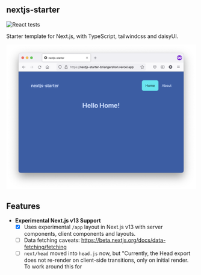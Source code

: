 ## nextjs-starter

![React tests](https://github.com/briangershon/nextjs-starter/actions/workflows/continuous-integration.yaml/badge.svg)

Starter template for Next.js, with TypeScript, tailwindcss and daisyUI.

![home page screenshot](nextjs-starter.png)

## Features

- **Experimental Next.js v13 Support**
  - [x] Uses experimental `/app` layout in Next.js v13 with server components, client components and layouts.
  - [ ] Data fetching caveats: https://beta.nextjs.org/docs/data-fetching/fetching
  - [ ] `next/head` moved into `head.js` now, but "Currently, the Head export does not re-render on client-side transitions, only on initial render. To work around this for <title>, you can use a client component with useEffect that updates document.title. This will be fixed soon in a future release."
- Start with minimal [Next.js](https://nextjs.org/) app (using `npm`) via `npx create-next-app nextjs-starter --ts` and simplify content
- Add [tailwindcss](https://tailwindcss.com/) and [daisyUI](https://daisyui.com)
- Add navigation, site layout and two pages
- Add Jest, React Testing Library, GitHub action to run tests, README badge, sample test
- Add Prettier config
- Add health check endpoint (`/api/health`)
- Add placeholder `favicon.ico`

## Run locally

```bash
yarn
yarn dev
```

Open [http://localhost:3000](http://localhost:3000) with your browser to see the result.

## Run tests

```bash
yarn
yarn test
```
